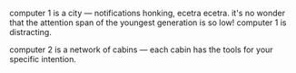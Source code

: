 computer 1 is a city — notifications honking, ecetra ecetra. it's no wonder that the attention span of the youngest generation is so low! computer 1 is distracting.

computer 2 is a network of cabins — each cabin has the tools for your specific intention.
